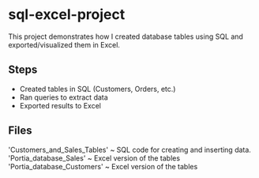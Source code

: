 # sql-excel-project

This project demonstrates how I created database tables using SQL and exported/visualized them in Excel.  

## Steps
- Created tables in SQL (Customers, Orders, etc.)
- Ran queries to extract data
- Exported results to Excel

## Files
'Customers_and_Sales_Tables' ~ SQL code for creating and inserting data.
'Portia_database_Sales' ~ Excel version of the tables
'Portia_database_Customers' ~ Excel version of the tables
